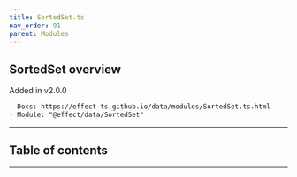 ```yaml
---
title: SortedSet.ts
nav_order: 91
parent: Modules
---
```


## SortedSet overview

Added in v2.0.0

```md
- Docs: https://effect-ts.github.io/data/modules/SortedSet.ts.html
- Module: "@effect/data/SortedSet"
```

---

<h2 class="text-delta">Table of contents</h2>

---
